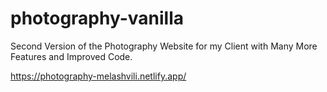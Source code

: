 # photography-vanilla

Second Version of the Photography Website for my Client with Many More Features and Improved Code.

https://photography-melashvili.netlify.app/
